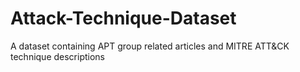 # Attack-Technique-Dataset
A dataset containing APT group related articles and MITRE ATT&amp;CK technique descriptions
